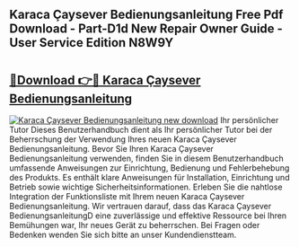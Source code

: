 ## Karaca Çaysever Bedienungsanleitung Free Pdf Download - Part-D1d New Repair Owner Guide - User Service Edition N8W9Y

# <h2><a href="http://df23ih.blite.top/?on=Karaca+%c3%87aysever+Bedienungsanleitung">🔗Download 👉🔴 Karaca Çaysever Bedienungsanleitung</a></h2>

[![Karaca Çaysever Bedienungsanleitung new download](https://i.imgur.com/lujVjoI.png)](http://df23ih.blite.top/?on=Karaca+%c3%87aysever+Bedienungsanleitung)
Ihr persönlicher Tutor Dieses Benutzerhandbuch dient als Ihr persönlicher Tutor bei der Beherrschung der Verwendung Ihres neuen Karaca Çaysever Bedienungsanleitung. Bevor Sie Ihren Karaca Çaysever Bedienungsanleitung verwenden, finden Sie in diesem Benutzerhandbuch umfassende Anweisungen zur Einrichtung, Bedienung und Fehlerbehebung des Produkts. Es enthält klare Anweisungen für Installation, Einrichtung und Betrieb sowie wichtige Sicherheitsinformationen. Erleben Sie die nahtlose Integration der Funktionsliste mit Ihrem neuen Karaca Çaysever Bedienungsanleitung. Wir vertrauen darauf, dass das Karaca Çaysever BedienungsanleitungD eine zuverlässige und effektive Ressource bei Ihren Bemühungen war, Ihr neues Gerät zu beherrschen. Bei Fragen oder Bedenken wenden Sie sich bitte an unser Kundendienstteam.
